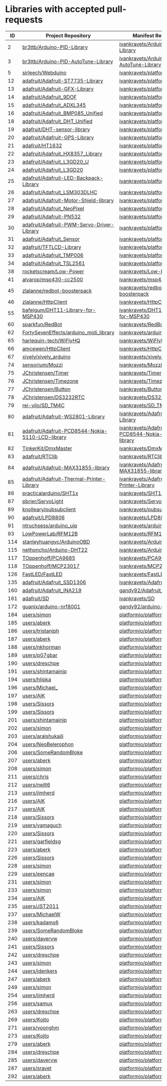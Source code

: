 # Libraries with accepted pull-requests

ID | Project Repository | Manifest Repository | Project Manifest URL
---|--------------------|---------------------|---------------------
2 | [br3ttb/Arduino-PID-Library](https://github.com/br3ttb/Arduino-PID-Library.git) | [ivankravets/Arduino-PID-Library](https://raw.githubusercontent.com/ivankravets/Arduino-PID-Library/patch-2/library.json) | https://raw.githubusercontent.com/br3ttb/Arduino-PID-Library/master/library.json
3 | [br3ttb/Arduino-PID-AutoTune-Library](https://github.com/br3ttb/Arduino-PID-AutoTune-Library.git) | [ivankravets/Arduino-PID-AutoTune-Library](https://raw.githubusercontent.com/ivankravets/Arduino-PID-AutoTune-Library/patch-1/library.json) | 
5 | [sirleech/Webduino](https://github.com/sirleech/Webduino.git) | [ivankravets/platformio-libmirror](https://raw.githubusercontent.com/ivankravets/platformio-libmirror/master/configs/arduino-webduino.json) | 
12 | [adafruit/Adafruit-ST7735-Library](https://github.com/adafruit/Adafruit-ST7735-Library.git) | [ivankravets/platformio-libmirror](https://raw.githubusercontent.com/ivankravets/platformio-libmirror/master/configs/adafruit/arduino-st7735.json) | 
13 | [adafruit/Adafruit-GFX-Library](https://github.com/adafruit/Adafruit-GFX-Library.git) | [ivankravets/platformio-libmirror](https://raw.githubusercontent.com/ivankravets/platformio-libmirror/master/configs/adafruit/arduino-gfx.json) | 
14 | [adafruit/Adafruit_9DOF](https://github.com/adafruit/Adafruit_9DOF.git) | [ivankravets/platformio-libmirror](https://raw.githubusercontent.com/ivankravets/platformio-libmirror/master/configs/adafruit/arduino-9dof-unified.json) | 
15 | [adafruit/Adafruit_ADXL345](https://github.com/adafruit/Adafruit_ADXL345.git) | [ivankravets/platformio-libmirror](https://raw.githubusercontent.com/ivankravets/platformio-libmirror/master/configs/adafruit/arduino-adxl345-unified.json) | 
16 | [adafruit/Adafruit_BMP085_Unified](https://github.com/adafruit/Adafruit_BMP085_Unified.git) | [ivankravets/platformio-libmirror](https://raw.githubusercontent.com/ivankravets/platformio-libmirror/master/configs/adafruit/arduino-bmp085-unified.json) | 
18 | [adafruit/Adafruit_DHT_Unified](https://github.com/adafruit/Adafruit_DHT_Unified.git) | [ivankravets/platformio-libmirror](https://raw.githubusercontent.com/ivankravets/platformio-libmirror/master/configs/adafruit/arduino-dht-unified.json) | 
19 | [adafruit/DHT-sensor-library](https://github.com/adafruit/DHT-sensor-library.git) | [ivankravets/platformio-libmirror](https://raw.githubusercontent.com/ivankravets/platformio-libmirror/master/configs/adafruit/arduino-dht.json) | 
20 | [adafruit/Adafruit-GPS-Library](https://github.com/adafruit/Adafruit-GPS-Library.git) | [ivankravets/platformio-libmirror](https://raw.githubusercontent.com/ivankravets/platformio-libmirror/master/configs/adafruit/arduino-gps.json) | 
21 | [adafruit/HT1632](https://github.com/adafruit/HT1632.git) | [ivankravets/platformio-libmirror](https://raw.githubusercontent.com/ivankravets/platformio-libmirror/master/configs/adafruit/arduino-ht1632.json) | 
22 | [adafruit/Adafruit_HX8357_Library](https://github.com/adafruit/Adafruit_HX8357_Library.git) | [ivankravets/platformio-libmirror](https://raw.githubusercontent.com/ivankravets/platformio-libmirror/master/configs/adafruit/arduino-hx8357.json) | 
23 | [adafruit/Adafruit_L3GD20_U](https://github.com/adafruit/Adafruit_L3GD20_U.git) | [ivankravets/platformio-libmirror](https://raw.githubusercontent.com/ivankravets/platformio-libmirror/master/configs/adafruit/arduino-l3gd20-unified.json) | 
24 | [adafruit/Adafruit_L3GD20](https://github.com/adafruit/Adafruit_L3GD20.git) | [ivankravets/platformio-libmirror](https://raw.githubusercontent.com/ivankravets/platformio-libmirror/master/configs/adafruit/arduino-l3gd20.json) | 
25 | [adafruit/Adafruit-LED-Backpack-Library](https://github.com/adafruit/Adafruit-LED-Backpack-Library.git) | [ivankravets/platformio-libmirror](https://raw.githubusercontent.com/ivankravets/platformio-libmirror/master/configs/adafruit/arduino-led-backpack.json) | 
26 | [adafruit/Adafruit_LSM303DLHC](https://github.com/adafruit/Adafruit_LSM303DLHC.git) | [ivankravets/platformio-libmirror](https://raw.githubusercontent.com/ivankravets/platformio-libmirror/master/configs/adafruit/arduino-lsm303dlhc-unified.json) | 
27 | [adafruit/Adafruit-Motor-Shield-library](https://github.com/adafruit/Adafruit-Motor-Shield-library.git) | [ivankravets/platformio-libmirror](https://raw.githubusercontent.com/ivankravets/platformio-libmirror/master/configs/adafruit/arduino-mshield.json) | 
28 | [adafruit/Adafruit_NeoPixel](https://github.com/adafruit/Adafruit_NeoPixel.git) | [ivankravets/platformio-libmirror](https://raw.githubusercontent.com/ivankravets/platformio-libmirror/master/configs/adafruit/arduino-neopixel.json) | 
29 | [adafruit/Adafruit-PN532](https://github.com/adafruit/Adafruit-PN532.git) | [ivankravets/platformio-libmirror](https://raw.githubusercontent.com/ivankravets/platformio-libmirror/master/configs/adafruit/arduino-pn532.json) | 
30 | [adafruit/Adafruit-PWM-Servo-Driver-Library](https://github.com/adafruit/Adafruit-PWM-Servo-Driver-Library.git) | [ivankravets/platformio-libmirror](https://raw.githubusercontent.com/ivankravets/platformio-libmirror/master/configs/adafruit/arduino-pwm-servo.json) | 
31 | [adafruit/Adafruit_Sensor](https://github.com/adafruit/Adafruit_Sensor.git) | [ivankravets/platformio-libmirror](https://raw.githubusercontent.com/ivankravets/platformio-libmirror/master/configs/adafruit/arduino-sensor-unified.json) | 
32 | [adafruit/TFTLCD-Library](https://github.com/adafruit/TFTLCD-Library.git) | [ivankravets/platformio-libmirror](https://raw.githubusercontent.com/ivankravets/platformio-libmirror/master/configs/adafruit/arduino-tft-lcd.json) | 
33 | [adafruit/Adafruit_TMP006](https://github.com/adafruit/Adafruit_TMP006.git) | [ivankravets/platformio-libmirror](https://raw.githubusercontent.com/ivankravets/platformio-libmirror/master/configs/adafruit/arduino-tmp006.json) | 
34 | [adafruit/Adafruit_TSL2561](https://github.com/adafruit/Adafruit_TSL2561.git) | [ivankravets/platformio-libmirror](https://raw.githubusercontent.com/ivankravets/platformio-libmirror/master/configs/adafruit/arduino-tsl2561-unified.json) | 
38 | [rocketscream/Low-Power](https://github.com/rocketscream/Low-Power.git) | [ivankravets/Low-Power](https://raw.githubusercontent.com/ivankravets/Low-Power/patch-1/library.json) | 
41 | [alvarop/msp430-cc2500](https://github.com/alvarop/msp430-cc2500.git) | [ivankravets/msp430-cc2500](https://raw.githubusercontent.com/ivankravets/msp430-cc2500/patch-1/library.json) | 
45 | [zlalanne/redbot-boosterpack](https://github.com/zlalanne/redbot-boosterpack.git) | [ivankravets/redbot-boosterpack](https://raw.githubusercontent.com/ivankravets/redbot-boosterpack/patch-2/Firmware/RedBot/library.json) | https://raw.githubusercontent.com/zlalanne/redbot-boosterpack/master/Firmware/RedBot/library.json
46 | [zlalanne/HttpClient](https://github.com/zlalanne/HttpClient.git) | [ivankravets/HttpClient](https://raw.githubusercontent.com/ivankravets/HttpClient/46111555c242b0fb3c50bd99b5ee58d319df0fc0/library.json) | https://raw.githubusercontent.com/zlalanne/HttpClient/master/library.json
55 | [bafeigum/DHT11-Library-for-MSP430](https://github.com/bafeigum/DHT11-Library-for-MSP430.git) | [ivankravets/DHT11-Library-for-MSP430](https://raw.githubusercontent.com/ivankravets/DHT11-Library-for-MSP430/patch-1/library.json) | 
60 | [sparkfun/RedBot](https://github.com/sparkfun/RedBot.git) | [ivankravets/RedBot](https://raw.githubusercontent.com/ivankravets/RedBot/patch-3/Arduino/libraries/RedBot/library.json) | 
62 | [FortySevenEffects/arduino_midi_library](https://github.com/FortySevenEffects/arduino_midi_library.git) | [ivankravets/arduino_midi_library](https://raw.githubusercontent.com/ivankravets/arduino_midi_library/patch-2/library.json) | https://raw.githubusercontent.com/FortySevenEffects/arduino_midi_library/master/library.json
65 | [harlequin-tech/WiFlyHQ](https://github.com/harlequin-tech/WiFlyHQ.git) | [ivankravets/WiFlyHQ](https://raw.githubusercontent.com/ivankravets/WiFlyHQ/patch-2/library.json) | https://raw.githubusercontent.com/harlequin-tech/WiFlyHQ/master/library.json
66 | [amcewen/HttpClient](https://github.com/amcewen/HttpClient.git) | [ivankravets/HttpClient](https://raw.githubusercontent.com/ivankravets/HttpClient/patch-1/library.json) | 
67 | [xively/xively_arduino](https://github.com/xively/xively_arduino.git) | [ivankravets/xively_arduino](https://raw.githubusercontent.com/ivankravets/xively_arduino/patch-1/library.json) | 
74 | [sensorium/Mozzi](https://github.com/sensorium/Mozzi.git) | [ivankravets/Mozzi](https://raw.githubusercontent.com/ivankravets/Mozzi/patch-1/library.json) | 
75 | [JChristensen/Timer](https://github.com/JChristensen/Timer.git) | [ivankravets/Timer](https://raw.githubusercontent.com/ivankravets/Timer/master/library.json) | 
76 | [JChristensen/Timezone](https://github.com/JChristensen/Timezone.git) | [ivankravets/Timezone](https://raw.githubusercontent.com/ivankravets/Timezone/master/library.json) | 
77 | [JChristensen/Button](https://github.com/JChristensen/Button.git) | [ivankravets/Button](https://raw.githubusercontent.com/ivankravets/Button/master/library.json) | 
78 | [JChristensen/DS3232RTC](https://github.com/JChristensen/DS3232RTC.git) | [ivankravets/DS3232RTC](https://raw.githubusercontent.com/ivankravets/DS3232RTC/master/library.json) | 
79 | [rei-vilo/SD_TM4C](https://github.com/rei-vilo/SD_TM4C.git) | [ivankravets/SD_TM4C](https://raw.githubusercontent.com/ivankravets/SD_TM4C/patch-1/library.json) | 
80 | [adafruit/Adafruit-WS2801-Library](https://github.com/adafruit/Adafruit-WS2801-Library.git) | [ivankravets/Adafruit-WS2801-Library](https://raw.githubusercontent.com/ivankravets/Adafruit-WS2801-Library/patch-1/library.json) | 
81 | [adafruit/Adafruit-PCD8544-Nokia-5110-LCD-library](https://github.com/adafruit/Adafruit-PCD8544-Nokia-5110-LCD-library.git) | [ivankravets/Adafruit-PCD8544-Nokia-5110-LCD-library](https://raw.githubusercontent.com/ivankravets/Adafruit-PCD8544-Nokia-5110-LCD-library/patch-1/library.json) | 
82 | [TinkerKit/DmxMaster](https://github.com/TinkerKit/DmxMaster.git) | [ivankravets/DmxMaster](https://raw.githubusercontent.com/ivankravets/DmxMaster/patch-1/library.json) | 
83 | [adafruit/RTClib](https://github.com/adafruit/RTClib.git) | [ivankravets/RTClib](https://raw.githubusercontent.com/ivankravets/RTClib/patch-1/library.json) | 
84 | [adafruit/Adafruit-MAX31855-library](https://github.com/adafruit/Adafruit-MAX31855-library.git) | [ivankravets/Adafruit-MAX31855-library](https://raw.githubusercontent.com/ivankravets/Adafruit-MAX31855-library/patch-1/library.json) | 
85 | [adafruit/Adafruit-Thermal-Printer-Library](https://github.com/adafruit/Adafruit-Thermal-Printer-Library.git) | [ivankravets/Adafruit-Thermal-Printer-Library](https://raw.githubusercontent.com/ivankravets/Adafruit-Thermal-Printer-Library/patch-1/library.json) | 
86 | [practicalarduino/SHT1x](https://github.com/practicalarduino/SHT1x.git) | [ivankravets/SHT1x](https://raw.githubusercontent.com/ivankravets/SHT1x/patch-1/library.json) | 
87 | [pbrier/ServoLight](https://github.com/pbrier/ServoLight.git) | [ivankravets/ServoLight](https://raw.githubusercontent.com/ivankravets/ServoLight/patch-1/library.json) | 
89 | [knolleary/pubsubclient](https://github.com/knolleary/pubsubclient.git) | [ivankravets/pubsubclient](https://raw.githubusercontent.com/ivankravets/pubsubclient/patch-1/library.json) | 
90 | [adafruit/LPD8806](https://github.com/adafruit/LPD8806.git) | [ivankravets/LPD8806](https://raw.githubusercontent.com/ivankravets/LPD8806/patch-1/library.json) | 
91 | [ntruchsess/arduino_uip](https://github.com/ntruchsess/arduino_uip.git) | [ivankravets/arduino_uip](https://raw.githubusercontent.com/ivankravets/arduino_uip/patch-1/library.json) | 
93 | [LowPowerLab/RFM12B](https://github.com/LowPowerLab/RFM12B.git) | [ivankravets/RFM12B](https://raw.githubusercontent.com/ivankravets/RFM12B/patch-1/library.json) | 
114 | [stanleyhuangyc/ArduinoOBD](https://github.com/stanleyhuangyc/ArduinoOBD.git) | [ivankravets/ArduinoOBD](https://raw.githubusercontent.com/ivankravets/ArduinoOBD/patch-1/libraries/OBD/library.json) | 
115 | [nethoncho/Arduino-DHT22](https://github.com/nethoncho/Arduino-DHT22.git) | [ivankravets/Arduino-DHT22](https://raw.githubusercontent.com/ivankravets/Arduino-DHT22/patch-1/library.json) | 
117 | [TOppenhoff/PCA9685](https://github.com/TOppenhoff/PCA9685.git) | [ivankravets/PCA9685](https://raw.githubusercontent.com/ivankravets/PCA9685/patch-1/library.json) | 
118 | [TOppenhoff/MCP23017](https://github.com/TOppenhoff/MCP23017.git) | [ivankravets/MCP23017](https://raw.githubusercontent.com/ivankravets/MCP23017/patch-1/library.json) | 
126 | [FastLED/FastLED](https://github.com/FastLED/FastLED.git) | [ivankravets/FastLED](https://raw.githubusercontent.com/ivankravets/FastLED/patch-1/library.json) | 
135 | [adafruit/Adafruit_SSD1306](https://github.com/adafruit/Adafruit_SSD1306.git) | [ivankravets/Adafruit_SSD1306](https://raw.githubusercontent.com/ivankravets/Adafruit_SSD1306/patch-1/library.json) | 
160 | [adafruit/Adafruit_INA219](https://github.com/adafruit/Adafruit_INA219) | [gandy92/Adafruit_INA219](https://raw.githubusercontent.com/gandy92/Adafruit_INA219/master/library.json) | 
161 | [adafruit/SD](https://github.com/adafruit/SD.git) | [ivankravets/SD](https://raw.githubusercontent.com/ivankravets/SD/patch-1/library.json) | 
172 | [guanix/arduino-nrf8001](https://github.com/guanix/arduino-nrf8001.git) | [gandy92/arduino-nrf8001](https://raw.githubusercontent.com/gandy92/arduino-nrf8001/master/library.json) | 
184 | [users/simon](https://developer.mbed.org/users/simon/code/TextLCD/) | [platformio/platformio-libmirror](https://raw.githubusercontent.com/platformio/platformio-libmirror/master/configs/mbed/TextLCD_SimonFord.json) | 
185 | [users/aberk](https://developer.mbed.org/users/aberk/code/PID/) | [platformio/platformio-libmirror](https://raw.githubusercontent.com/platformio/platformio-libmirror/master/configs/mbed/PID_AaronBerk.json) | 
186 | [users/tristanjph](https://developer.mbed.org/users/tristanjph/code/xbee_lib/) | [platformio/platformio-libmirror](https://raw.githubusercontent.com/platformio/platformio-libmirror/master/configs/mbed/xbee_lib_TristanHughes.json) | 
187 | [users/aberk](https://developer.mbed.org/users/aberk/code/ADXL345/) | [platformio/platformio-libmirror](https://raw.githubusercontent.com/platformio/platformio-libmirror/master/configs/mbed/ADXL345_AaronBerk.json) | 
188 | [users/nkhorman](https://developer.mbed.org/users/nkhorman/code/Adafruit_GFX/) | [platformio/platformio-libmirror](https://raw.githubusercontent.com/platformio/platformio-libmirror/master/configs/mbed/Adafruit_GFX_NealHorman.json) | 
189 | [users/p07gbar](https://developer.mbed.org/users/p07gbar/code/AndroidAccessory/) | [platformio/platformio-libmirror](https://raw.githubusercontent.com/platformio/platformio-libmirror/master/configs/mbed/AndroidAccessory_GilesBartonOwen.json) | 
190 | [users/dreschpe](https://developer.mbed.org/users/dreschpe/code/C12832_lcd/) | [platformio/platformio-libmirror](https://raw.githubusercontent.com/platformio/platformio-libmirror/master/configs/mbed/C12832_lcd_PeterDrescher.json) | 
191 | [users/shintamainjp](https://developer.mbed.org/users/shintamainjp/code/Camera_LS_Y201/) | [platformio/platformio-libmirror](https://raw.githubusercontent.com/platformio/platformio-libmirror/master/configs/mbed/Camera_LS_Y201_ShinichiroNakamura.json) | 
194 | [users/hlipka](https://developer.mbed.org/users/hlipka/code/DNSResolver/) | [platformio/platformio-libmirror](https://raw.githubusercontent.com/platformio/platformio-libmirror/master/configs/mbed/DNSResolver_HendrikLipka.json) | 
196 | [users/Michael_](https://developer.mbed.org/users/Michael_/code/DS1820/) | [platformio/platformio-libmirror](https://raw.githubusercontent.com/platformio/platformio-libmirror/master/configs/mbed/DS1820_MichaelHagberg.json) | 
197 | [users/AjK](https://developer.mbed.org/users/AjK/code/DebounceIn/) | [platformio/platformio-libmirror](https://raw.githubusercontent.com/platformio/platformio-libmirror/master/configs/mbed/DebounceIn_AndyKirkham.json) | 
198 | [users/Sissors](https://developer.mbed.org/users/Sissors/code/FastAnalogIn/) | [platformio/platformio-libmirror](https://raw.githubusercontent.com/platformio/platformio-libmirror/master/configs/mbed/FastAnalogIn_ErikOlieman.json) | 
199 | [users/Sissors](https://developer.mbed.org/users/Sissors/code/FastPWM/) | [platformio/platformio-libmirror](https://raw.githubusercontent.com/platformio/platformio-libmirror/master/configs/mbed/FastPWM_ErikOlieman.json) | 
201 | [users/shintamainjp](https://developer.mbed.org/users/shintamainjp/code/FatFileSystem/) | [platformio/platformio-libmirror](https://raw.githubusercontent.com/platformio/platformio-libmirror/master/configs/mbed/FatFileSystem_ShinichiroNakamura.json) | 
202 | [users/simon](https://developer.mbed.org/users/simon/code/GPS/) | [platformio/platformio-libmirror](https://raw.githubusercontent.com/platformio/platformio-libmirror/master/configs/mbed/GPS_SimonFord.json) | 
203 | [users/aralshukaili](https://developer.mbed.org/users/aralshukaili/code/HCSR04/) | [platformio/platformio-libmirror](https://raw.githubusercontent.com/platformio/platformio-libmirror/master/configs/mbed/HCSR04_AwadhAlShukaili.json) | 
204 | [users/NeoBelerophon](https://developer.mbed.org/users/NeoBelerophon/code/ChaNFS/) | [platformio/platformio-libmirror](https://raw.githubusercontent.com/platformio/platformio-libmirror/master/configs/mbed/ChaNFS_StefanMueller.json) | 
206 | [users/SomeRandomBloke](https://developer.mbed.org/users/SomeRandomBloke/code/FatFileSystem/) | [platformio/platformio-libmirror](https://raw.githubusercontent.com/platformio/platformio-libmirror/master/configs/mbed/FatFileSystem_AndrewLindsay.json) | 
207 | [users/aberk](https://developer.mbed.org/users/aberk/code/HMC6352/) | [platformio/platformio-libmirror](https://raw.githubusercontent.com/platformio/platformio-libmirror/master/configs/mbed/HMC6352_AaronBerk.json) | 
208 | [users/simon](https://developer.mbed.org/users/simon/code/ID12RFID/) | [platformio/platformio-libmirror](https://raw.githubusercontent.com/platformio/platformio-libmirror/master/configs/mbed/ID12RFID_SimonFord.json) | 
211 | [users/chris](https://developer.mbed.org/users/chris/code/LM75B/) | [platformio/platformio-libmirror](https://raw.githubusercontent.com/platformio/platformio-libmirror/master/configs/mbed/LM75B_ChrisStyles.json) | 
212 | [users/neilt6](https://developer.mbed.org/users/neilt6/code/LM75B/) | [platformio/platformio-libmirror](https://raw.githubusercontent.com/platformio/platformio-libmirror/master/configs/mbed/LM75B_NeilThiessen.json) | 
213 | [users/jimherd](https://developer.mbed.org/users/jimherd/code/MCP23017/) | [platformio/platformio-libmirror](https://raw.githubusercontent.com/platformio/platformio-libmirror/master/configs/mbed/MCP23017_jimherd.json) | 
216 | [users/AjK](https://developer.mbed.org/users/AjK/code/MODDMA/) | [platformio/platformio-libmirror](https://raw.githubusercontent.com/platformio/platformio-libmirror/master/configs/mbed/MODDMA_AndyKirkham.json) | 
217 | [users/AjK](https://developer.mbed.org/users/AjK/code/MODGPS/) | [platformio/platformio-libmirror](https://raw.githubusercontent.com/platformio/platformio-libmirror/master/configs/mbed/MODGPS_AndyKirkham.json) | 
218 | [users/Sissors](https://developer.mbed.org/users/Sissors/code/MODSERIAL/) | [platformio/platformio-libmirror](https://raw.githubusercontent.com/platformio/platformio-libmirror/master/configs/mbed/MODSERIAL_ErikOlieman.json) | 
219 | [users/yamaguch](https://developer.mbed.org/users/yamaguch/code/MPL115A2/) | [platformio/platformio-libmirror](https://raw.githubusercontent.com/platformio/platformio-libmirror/master/configs/mbed/MPL115A2_HiroshiYamaguchi.json) | 
220 | [users/Sissors](https://developer.mbed.org/users/Sissors/code/MPU6050/) | [platformio/platformio-libmirror](https://raw.githubusercontent.com/platformio/platformio-libmirror/master/configs/mbed/MPU6050_ErikOlieman.json) | 
221 | [users/garfieldsg](https://developer.mbed.org/users/garfieldsg/code/MPU6050/) | [platformio/platformio-libmirror](https://raw.githubusercontent.com/platformio/platformio-libmirror/master/configs/mbed/MPU6050_SimonGarfieldsg.json) | 
223 | [users/aberk](https://developer.mbed.org/users/aberk/code/IMUfilter/) | [platformio/platformio-libmirror](https://raw.githubusercontent.com/platformio/platformio-libmirror/master/configs/mbed/IMUfilter_AaronBerk.json) | 
226 | [users/Sissors](https://developer.mbed.org/users/Sissors/code/MMA7660/) | [platformio/platformio-libmirror](https://raw.githubusercontent.com/platformio/platformio-libmirror/master/configs/mbed/MMA7660_ErikOlieman.json) | 
228 | [users/simon](https://developer.mbed.org/users/simon/code/Motor/) | [platformio/platformio-libmirror](https://raw.githubusercontent.com/platformio/platformio-libmirror/master/configs/mbed/Motor_SimonFord.json) | 
229 | [users/eencae](https://developer.mbed.org/users/eencae/code/N5110/) | [platformio/platformio-libmirror](https://raw.githubusercontent.com/platformio/platformio-libmirror/master/configs/mbed/N5110_CraigEvans.json) | 
231 | [users/simon](https://developer.mbed.org/users/simon/code/NetServices/) | [platformio/platformio-libmirror](https://raw.githubusercontent.com/platformio/platformio-libmirror/master/configs/mbed/NetServices_SimonFord.json) | 
233 | [users/simon](https://developer.mbed.org/users/simon/code/NokiaLCD/) | [platformio/platformio-libmirror](https://raw.githubusercontent.com/platformio/platformio-libmirror/master/configs/mbed/NokiaLCD_SimonFord.json) | 
234 | [users/AjK](https://developer.mbed.org/users/AjK/code/PinDetect/) | [platformio/platformio-libmirror](https://raw.githubusercontent.com/platformio/platformio-libmirror/master/configs/mbed/PinDetect_AndyKirkham.json) | 
235 | [users/JST2011](https://developer.mbed.org/users/JST2011/code/PowerControl/) | [platformio/platformio-libmirror](https://raw.githubusercontent.com/platformio/platformio-libmirror/master/configs/mbed/PowerControl_JST2011.json) | 
237 | [users/MichaelW](https://developer.mbed.org/users/MichaelW/code/RPCInterface/) | [platformio/platformio-libmirror](https://raw.githubusercontent.com/platformio/platformio-libmirror/master/configs/mbed/RPCInterface_MichaelWalker.json) | 
238 | [users/kadams6](https://developer.mbed.org/users/kadams6/code/SCP1000/) | [platformio/platformio-libmirror](https://raw.githubusercontent.com/platformio/platformio-libmirror/master/configs/mbed/SCP1000_KennethAdams.json) | 
239 | [users/SomeRandomBloke](https://developer.mbed.org/users/SomeRandomBloke/code/SDFileSystem/) | [platformio/platformio-libmirror](https://raw.githubusercontent.com/platformio/platformio-libmirror/master/configs/mbed/SDFileSystem_AndrewLindsay.json) | 
240 | [users/davervw](https://developer.mbed.org/users/davervw/code/SDHCFileSystem/) | [platformio/platformio-libmirror](https://raw.githubusercontent.com/platformio/platformio-libmirror/master/configs/mbed/SDHCFileSystem_DaveVanWagner.json) | 
241 | [users/Sissors](https://developer.mbed.org/users/Sissors/code/SLCD/) | [platformio/platformio-libmirror](https://raw.githubusercontent.com/platformio/platformio-libmirror/master/configs/mbed/SLCD_ErikOlieman.json) | 
242 | [users/dreschpe](https://developer.mbed.org/users/dreschpe/code/SPI_TFT/) | [platformio/platformio-libmirror](https://raw.githubusercontent.com/platformio/platformio-libmirror/master/configs/mbed/SPI_TFT_PeterDrescher.json) | 
243 | [users/simon](https://developer.mbed.org/users/simon/code/SRF05/) | [platformio/platformio-libmirror](https://raw.githubusercontent.com/platformio/platformio-libmirror/master/configs/mbed/SRF05_SimonFord.json) | 
244 | [users/jdenkers](https://developer.mbed.org/users/jdenkers/code/Servo/) | [platformio/platformio-libmirror](https://raw.githubusercontent.com/platformio/platformio-libmirror/master/configs/mbed/Servo_JasperDenkers.json) | 
247 | [users/aberk](https://developer.mbed.org/users/aberk/code/ITG3200/) | [platformio/platformio-libmirror](https://raw.githubusercontent.com/platformio/platformio-libmirror/master/configs/mbed/ITG3200_AaronBerk.json) | 
249 | [users/simon](https://developer.mbed.org/users/simon/code/Terminal/) | [platformio/platformio-libmirror](https://raw.githubusercontent.com/platformio/platformio-libmirror/master/configs/mbed/Terminal_SimonFord.json) | 
254 | [users/jimherd](https://developer.mbed.org/users/jimherd/code/WattBob_TextLCD/) | [platformio/platformio-libmirror](https://raw.githubusercontent.com/platformio/platformio-libmirror/master/configs/mbed/WattBob_TextLCD_jimherd.json) | 
256 | [users/samux](https://developer.mbed.org/users/samux/code/WebSocketClient/) | [platformio/platformio-libmirror](https://raw.githubusercontent.com/platformio/platformio-libmirror/master/configs/mbed/WebSocketClient_SamuelMokrani.json) | 
263 | [users/dreschpe](https://developer.mbed.org/users/dreschpe/code/beep/) | [platformio/platformio-libmirror](https://raw.githubusercontent.com/platformio/platformio-libmirror/master/configs/mbed/beep_PeterDrescher.json) | 
269 | [users/Kojto](https://developer.mbed.org/users/Kojto/code/cc3000_hostdriver_mbedsocket/) | [platformio/platformio-libmirror](https://raw.githubusercontent.com/platformio/platformio-libmirror/master/configs/mbed/cc3000_hostdriver_mbedsocket_MartinKojtal.json) | 
271 | [users/yoonghm](https://developer.mbed.org/users/yoonghm/code/keypad/) | [platformio/platformio-libmirror](https://raw.githubusercontent.com/platformio/platformio-libmirror/master/configs/mbed/keypad_HMYoong.json) | 
273 | [users/Kojto](https://developer.mbed.org/users/Kojto/code/tsi_sensor/) | [platformio/platformio-libmirror](https://raw.githubusercontent.com/platformio/platformio-libmirror/master/configs/mbed/tsi_sensor_MartinKojtal.json) | 
279 | [users/aberk](https://developer.mbed.org/users/aberk/code/Motor/) | [platformio/platformio-libmirror](https://raw.githubusercontent.com/platformio/platformio-libmirror/master/configs/mbed/Motor_AaronBerk.json) | 
284 | [users/dreschpe](https://developer.mbed.org/users/dreschpe/code/TFT_fonts/) | [platformio/platformio-libmirror](https://raw.githubusercontent.com/platformio/platformio-libmirror/master/configs/mbed/TFT_fonts_PeterDrescher.json) | 
285 | [users/davervw](https://developer.mbed.org/users/davervw/code/TextLCD/) | [platformio/platformio-libmirror](https://raw.githubusercontent.com/platformio/platformio-libmirror/master/configs/mbed/TextLCD_DaveVanWagner.json) | 
287 | [users/sravet](https://developer.mbed.org/users/sravet/code/wave_player/) | [platformio/platformio-libmirror](https://raw.githubusercontent.com/platformio/platformio-libmirror/master/configs/mbed/wave_player_SteveRavet.json) | 
292 | [users/aberk](https://developer.mbed.org/users/aberk/code/QEI/) | [platformio/platformio-libmirror](https://raw.githubusercontent.com/platformio/platformio-libmirror/master/configs/mbed/QEI_AaronBerk.json) | 
